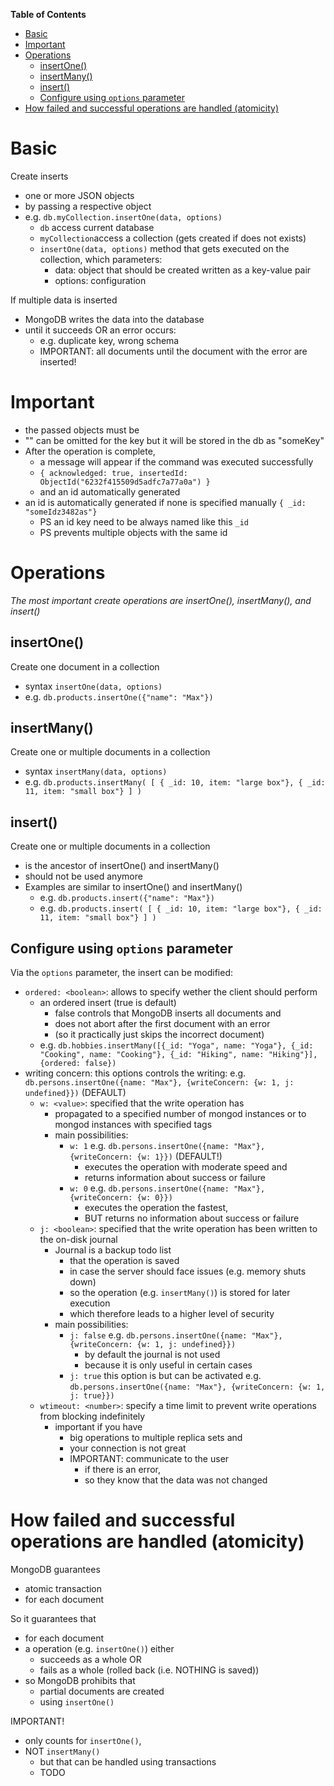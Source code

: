 **Table of Contents**

- [Basic](#basic)
- [Important](#important)
- [Operations](#operations)
  - [insertOne()](#insertone)
  - [insertMany()](#insertmany)
  - [insert()](#insert)
  - [Configure using `options` parameter](#configure-using-options-parameter)
- [How failed and successful operations are handled (atomicity)](#how-failed-and-successful-operations-are-handled-atomicity)

# Basic

Create inserts

- one or more JSON objects
- by passing a respective object
- e.g. `db.myCollection.insertOne(data, options)`
  - `db` access current database
  - `myCollection`access a collection (gets created if does not exists)
  - `insertOne(data, options)` method that gets executed on the collection, which parameters:
    - data: object that should be created written as a key-value pair
    - options: configuration

If multiple data is inserted

- MongoDB writes the data into the database
- until it succeeds OR an error occurs:
  - e.g. duplicate key, wrong schema
  - IMPORTANT: all documents until the document with the error are inserted!

# Important

- the passed objects must be
- "" can be omitted for the key but it will be stored in the db as "someKey"
- After the operation is complete,
  - a message will appear if the command was executed successfully
  - `{ acknowledged: true, insertedId: ObjectId("6232f415509d5adfc7a77a0a") }`
  - and an id automatically generated
- an id is automatically generated if none is specified manually `{ _id: "someIdz3482as"}`
  - PS an id key need to be always named like this `_id`
  - PS prevents multiple objects with the same id

# Operations

_The most important create operations are insertOne(), insertMany(), and insert()_

## insertOne()

Create one document in a collection

- syntax `insertOne(data, options)`
- e.g. `db.products.insertOne({"name": "Max"})`

## insertMany()

Create one or multiple documents in a collection

- syntax `insertMany(data, options)`
- e.g. `db.products.insertMany( [ { _id: 10, item: "large box"}, { _id: 11, item: "small box"} ] )`

## insert()

Create one or multiple documents in a collection

- is the ancestor of insertOne() and insertMany()
- should not be used anymore
- Examples are similar to insertOne() and insertMany()
  - e.g. `db.products.insert({"name": "Max"})`
  - e.g. `db.products.insert( [ { _id: 10, item: "large box"}, { _id: 11, item: "small box"} ] )`

## Configure using `options` parameter

Via the `options` parameter, the insert can be modified:

- `ordered: <boolean>`: allows to specify wether the client should perform
  - an ordered insert (true is default)
    - false controls that MongoDB inserts all documents and
    - does not abort after the first document with an error
    - (so it practically just skips the incorrect document)
  - e.g. `db.hobbies.insertMany([{_id: "Yoga", name: "Yoga"}, {_id: "Cooking", name: "Cooking"}, {_id: "Hiking", name: "Hiking"}], {ordered: false})`
- writing concern: this options controls the writing: e.g. `db.persons.insertOne({name: "Max"}, {writeConcern: {w: 1, j: undefined}})` (DEFAULT)
  - `w: <value>`: specified that the write operation has
    - propagated to a specified number of mongod instances or to mongod instances with specified tags
    - main possibilities:
      - `w: 1` e.g. `db.persons.insertOne({name: "Max"}, {writeConcern: {w: 1}})` (DEFAULT!)
        - executes the operation with moderate speed and
        - returns information about success or failure
      - `w: 0` e.g. `db.persons.insertOne({name: "Max"}, {writeConcern: {w: 0}})`
        - executes the operation the fastest,
        - BUT returns no information about success or failure
  - `j: <boolean>`: specified that the write operation has been written to the on-disk journal
    - Journal is a backup todo list
      - that the operation is saved
      - in case the server should face issues (e.g. memory shuts down)
      - so the operation (e.g. `insertMany()`) is stored for later execution
      - which therefore leads to a higher level of security
    - main possibilities:
      - `j: false` e.g. `db.persons.insertOne({name: "Max"}, {writeConcern: {w: 1, j: undefined}})`
        - by default the journal is not used
        - because it is only useful in certain cases
      - `j: true` this option is but can be activated e.g. `db.persons.insertOne({name: "Max"}, {writeConcern: {w: 1, j: true}})`
  - `wtimeout: <number>`: specify a time limit to prevent write operations from blocking indefinitely
    - important if you have
      - big operations to multiple replica sets and
      - your connection is not great
      - IMPORTANT: communicate to the user
        - if there is an error,
        - so they know that the data was not changed

# How failed and successful operations are handled (atomicity)

MongoDB guarantees

- atomic transaction
- for each document

So it guarantees that

- for each document
- a operation (e.g. `insertOne()`) either
  - succeeds as a whole OR
  - fails as a whole (rolled back (i.e. NOTHING is saved))
- so MongoDB prohibits that
  - partial documents are created
  - using `insertOne()`

IMPORTANT!

- only counts for `insertOne()`,
- NOT `insertMany()`
  - but that can be handled using transactions
  - TODO
